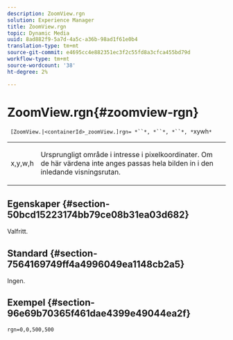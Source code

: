 ```yaml
---
description: ZoomView.rgn
solution: Experience Manager
title: ZoomView.rgn
topic: Dynamic Media
uuid: 8ad882f9-5a7d-4a5c-a36b-98ad1f61e0b4
translation-type: tm+mt
source-git-commit: e4695cc4e882351ec3f2c55fd8a3cfca455bd79d
workflow-type: tm+mt
source-wordcount: '38'
ht-degree: 2%

---
```



# ZoomView.rgn{#zoomview-rgn}

` [ZoomView.|<containerId>_zoomView.]rgn= *``*, *``*, *``*, *`xywh`*`

<table id="table_68D8AADB572F4C2095967D12162F8991"> 
 <tbody> 
  <tr> 
   <td colname="col1"> <p> <span class="codeph"> x,y,w,h</span> </p> </td> 
   <td colname="col2"> <p> Ursprungligt område i intresse i pixelkoordinater. Om de här värdena inte anges passas hela bilden in i den inledande visningsrutan. </p> </td> 
  </tr> 
 </tbody> 
</table>

## Egenskaper {#section-50bcd15223174bb79ce08b31ea03d682}

Valfritt.

## Standard {#section-7564169749ff4a4996049ea1148cb2a5}

Ingen.

## Exempel {#section-96e69b70365f461dae4399e49044ea2f}

`rgn=0,0,500,500`
